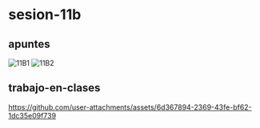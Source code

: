 # sesion-11b

## apuntes

![11B1](https://github.com/user-attachments/assets/6ace68cb-1160-4312-85d0-505a59057f6a)
![11B2](https://github.com/user-attachments/assets/a80c075e-6a02-4415-b494-c9618c8b67d1)

## trabajo-en-clases

<https://github.com/user-attachments/assets/6d367894-2369-43fe-bf62-1dc35e09f739>
